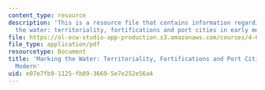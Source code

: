 ```yaml
---
content_type: resource
description: 'This is a resource file that contains information regarding marking
  the water: territoriality, fortifications and port cities in early modern.'
file: https://ol-ocw-studio-app-production.s3.amazonaws.com/courses/4-663-history-of-urban-form-locating-capitalism-producing-early-modern-cities-and-objects-spring-2014/e07e7fb91125fb8936695e7e252e56a4_MIT4_663S14_Markthewater.pdf
file_type: application/pdf
resourcetype: Document
title: 'Marking the Water: Territoriality, Fortifications and Port Cities in Early
  Modern'
uid: e07e7fb9-1125-fb89-3669-5e7e252e56a4
---
```

